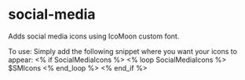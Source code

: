 # social-media
Adds social media icons using IcoMoon custom font.

To use:
Simply add the following snippet where you want your icons to appear:
<% if SocialMediaIcons %>
  <% loop SocialMediaIcons %>
    $SMIcons
  <% end_loop %>
<% end_if %>

